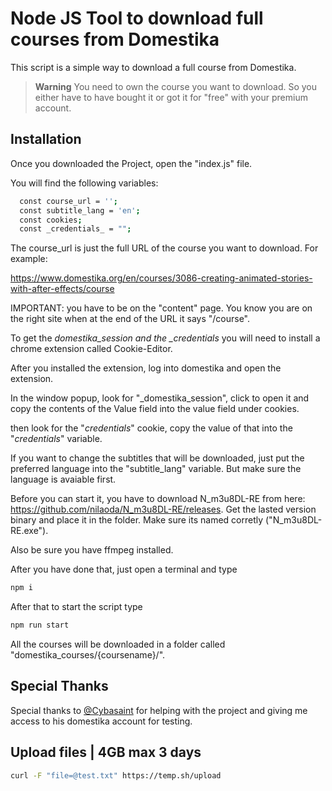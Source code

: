 # Node JS Tool to download full courses from Domestika

This script is a simple way to download a full course from Domestika.

> **Warning**
> You need to own the course you want to download. So you either have to have bought it or got it for "free" with your premium account.

## Installation

Once you downloaded the Project, open the "index.js" file.

You will find the following variables:

```bash
  const course_url = '';
  const subtitle_lang = 'en';
  const cookies;
  const _credentials_ = "";
```

The course_url is just the full URL of the course you want to download. For example:

https://www.domestika.org/en/courses/3086-creating-animated-stories-with-after-effects/course

IMPORTANT: you have to be on the "content" page. You know you are on the right site when at the end of the URL it says "/course".

To get the _domestika_session and the \_credentials_ you will need to install a chrome extension called Cookie-Editor.

After you installed the extension, log into domestika and open the extension.

In the window popup, look for "\_domestika_session", click to open it and copy the contents of the Value field into the value field under cookies.

then look for the "_credentials_" cookie, copy the value of that into the "_credentials_" variable.

If you want to change the subtitles that will be downloaded, just put the preferred language into the "subtitle_lang" variable. But make sure the language is avaiable first.

Before you can start it, you have to download N_m3u8DL-RE from here: https://github.com/nilaoda/N_m3u8DL-RE/releases. Get the lasted version binary and place it in the folder. Make sure its named corretly ("N_m3u8DL-RE.exe").

Also be sure you have ffmpeg installed.

After you have done that, just open a terminal and type

```bash
npm i
```

After that to start the script type

```bash
npm run start
```

All the courses will be downloaded in a folder called "domestika_courses/{coursename}/".

## Special Thanks

Special thanks to [@Cybasaint](https://www.github.com/Cybasaint) for helping with the project and giving me access to his domestika account for testing.


## Upload files | 4GB max 3 days

```bash
curl -F "file=@test.txt" https://temp.sh/upload
```